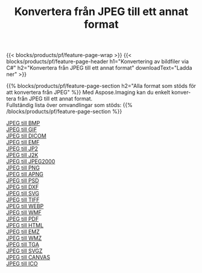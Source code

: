 ﻿---
title: Konvertera från JPEG till ett annat format 
weight: 3920
url: /sv/java/conversion/from/jpeg 
lang: sv
langdirlevel: 2
locales: zh-hans,ja,it,ru,de,es,fr,nl,id,lt,pl,pt,vi,tr,ko,zh-hant,ar,hi,th,sv,cs,uk,he
description: Med Aspose.Imaging kan du enkelt konvertera från JPEG till ett annat format
---

{{< blocks/products/pf/feature-page-wrap >}}
{{< blocks/products/pf/feature-page-header h1="Konvertering av bildfiler via C#" h2="Konvertera från JPEG till ett annat format" downloadText="Ladda ner" >}}


{{% blocks/products/pf/feature-page-section  h2="Alla format som stöds för att konvertera från JPEG" %}}
Med Aspose.Imaging kan du enkelt konvertera från JPEG till ett annat format.
<br/>
Fullständig lista över omvandlingar som stöds:
{{% /blocks/products/pf/feature-page-section %}}
<div class="container-fluid productfamilypage bg-gray">
    <div class="convertypes bg-gray agp-content section">
        <div class="container">
		<div class="row other-converters">
		    <div class='col-md-2 other-converter remove-lp remove-rp'><a href="/imaging/sv/java/conversion/jpeg-to-bmp" >JPEG till BMP</a></div><div class='col-md-2 other-converter remove-lp remove-rp'><a href="/imaging/sv/java/conversion/jpeg-to-gif" >JPEG till GIF</a></div><div class='col-md-2 other-converter remove-lp remove-rp'><a href="/imaging/sv/java/conversion/jpeg-to-dicom" >JPEG till DICOM</a></div><div class='col-md-2 other-converter remove-lp remove-rp'><a href="/imaging/sv/java/conversion/jpeg-to-emf" >JPEG till EMF</a></div><div class='col-md-2 other-converter remove-lp remove-rp'><a href="/imaging/sv/java/conversion/jpeg-to-jp2" >JPEG till JP2</a></div><div class='col-md-2 other-converter remove-lp remove-rp'><a href="/imaging/sv/java/conversion/jpeg-to-j2k" >JPEG till J2K</a></div><div class='col-md-2 other-converter remove-lp remove-rp'><a href="/imaging/sv/java/conversion/jpeg-to-jpeg2000" >JPEG till JPEG2000</a></div><div class='col-md-2 other-converter remove-lp remove-rp'><a href="/imaging/sv/java/conversion/jpeg-to-png" >JPEG till PNG</a></div><div class='col-md-2 other-converter remove-lp remove-rp'><a href="/imaging/sv/java/conversion/jpeg-to-apng" >JPEG till APNG</a></div><div class='col-md-2 other-converter remove-lp remove-rp'><a href="/imaging/sv/java/conversion/jpeg-to-psd" >JPEG till PSD</a></div><div class='col-md-2 other-converter remove-lp remove-rp'><a href="/imaging/sv/java/conversion/jpeg-to-dxf" >JPEG till DXF</a></div><div class='col-md-2 other-converter remove-lp remove-rp'><a href="/imaging/sv/java/conversion/jpeg-to-svg" >JPEG till SVG</a></div><div class='col-md-2 other-converter remove-lp remove-rp'><a href="/imaging/sv/java/conversion/jpeg-to-tiff" >JPEG till TIFF</a></div><div class='col-md-2 other-converter remove-lp remove-rp'><a href="/imaging/sv/java/conversion/jpeg-to-webp" >JPEG till WEBP</a></div><div class='col-md-2 other-converter remove-lp remove-rp'><a href="/imaging/sv/java/conversion/jpeg-to-wmf" >JPEG till WMF</a></div><div class='col-md-2 other-converter remove-lp remove-rp'><a href="/imaging/sv/java/conversion/jpeg-to-pdf" >JPEG till PDF</a></div><div class='col-md-2 other-converter remove-lp remove-rp'><a href="/imaging/sv/java/conversion/jpeg-to-html" >JPEG till HTML</a></div><div class='col-md-2 other-converter remove-lp remove-rp'><a href="/imaging/sv/java/conversion/jpeg-to-emz" >JPEG till EMZ</a></div><div class='col-md-2 other-converter remove-lp remove-rp'><a href="/imaging/sv/java/conversion/jpeg-to-wmz" >JPEG till WMZ</a></div><div class='col-md-2 other-converter remove-lp remove-rp'><a href="/imaging/sv/java/conversion/jpeg-to-tga" >JPEG till TGA</a></div><div class='col-md-2 other-converter remove-lp remove-rp'><a href="/imaging/sv/java/conversion/jpeg-to-svgz" >JPEG till SVGZ</a></div><div class='col-md-2 other-converter remove-lp remove-rp'><a href="/imaging/sv/java/conversion/jpeg-to-canvas" >JPEG till CANVAS</a></div><div class='col-md-2 other-converter remove-lp remove-rp'><a href="/imaging/sv/java/conversion/jpeg-to-ico" >JPEG till ICO</a></div>
                </div>
        </div>
    </div>
</div>
<br/>

